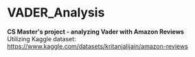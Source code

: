 # VADER_Analysis
<b>CS Master's project - analyzing Vader with Amazon Reviews</b>
</br>Utilizing Kaggle dataset: https://www.kaggle.com/datasets/kritanjalijain/amazon-reviews
